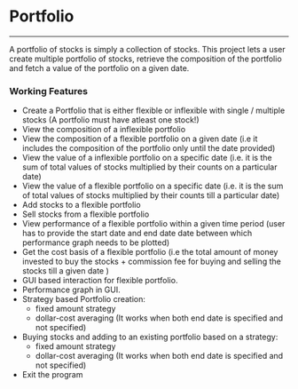 Portfolio
=========

------------------------------------------------------------------------

A portfolio of stocks is simply a collection of stocks. This project
lets a user create multiple portfolio of stocks, retrieve the
composition of the portfolio and fetch a value of the portfolio on a
given date.

### Working Features

- Create a Portfolio that is either flexible or inflexible with single / multiple stocks (A
  portfolio must
  have atleast one stock!)
- View the composition of a inflexible portfolio
- View the composition of a flexible portfolio on a given date (i.e it includes the composition of
  the portfolio only until the date provided)
- View the value of a inflexible portfolio on a specific date (i.e. it is the sum
  of total values of stocks multiplied by their counts on a particular
  date)
- View the value of a flexible portfolio on a specific date (i.e. it is the sum
  of total values of stocks multiplied by their counts till a particular
  date)
- Add stocks to a flexible portfolio
- Sell stocks from a flexible portfolio
- View performance of a flexible portfolio within a given time period (user has to provide the start
  date and end date date between which performance graph needs to be plotted)
- Get the cost basis of a flexible portfolio (i.e the total amount of money invested to buy the
  stocks + commission fee for buying and selling the stocks till a given date )
- GUI based interaction for flexible portfolio.
- Performance graph in GUI.
- Strategy based Portfolio creation:
  * fixed amount strategy
  * dollar-cost averaging (It works when both end date is specified and not specified)
- Buying stocks and adding to an existing portfolio based on a strategy:
  * fixed amount strategy
  * dollar-cost averaging (It works when both end date is specified and not specified)
- Exit the program
